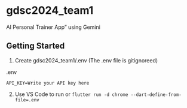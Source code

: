 # gdsc2024_team1

AI Personal Trainer App” using Gemini 

## Getting Started

1. Create gdsc2024_team1/.env (The .env file is gitignoreed)

.env
```
API_KEY=Write your API key here
```

2. Use VS Code to run or `flutter run -d chrome --dart-define-from-file=.env`